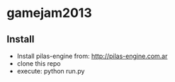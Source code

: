 gamejam2013
===========


Install
-------

- Install pilas-engine from: http://pilas-engine.com.ar
- clone this repo
- execute: python run.py
